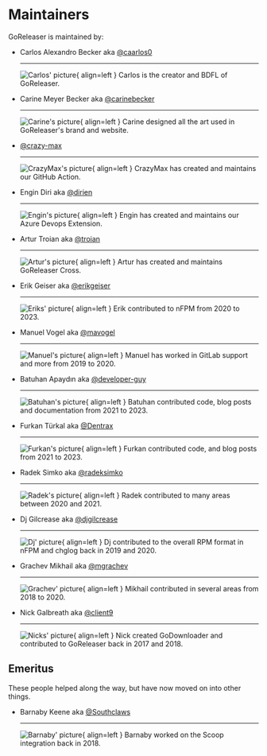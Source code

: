 <!-- prettier-ignore -->
# Maintainers

GoReleaser is maintained by:

<div class="grid cards" markdown>

-   Carlos Alexandro Becker aka [@caarlos0](https://github.com/caarlos0)

    ---

    ![Carlos' picture](https://avatars.githubusercontent.com/u/245435?s=96&v=4){ align=left }
    Carlos is the creator and BDFL of GoReleaser.

-   Carine Meyer Becker aka [@carinebecker](https://github.com/carinebecker)

    ---

    ![Carine's picture](https://avatars.githubusercontent.com/u/22084223?s=96&v=4){ align=left }
    Carine designed all the art used in GoReleaser's brand and website.

-   [@crazy-max](https://github.com/crazy-max)

    ---

    ![CrazyMax's picture](https://avatars.githubusercontent.com/u/1951866?s=96&v=4){ align=left }
    CrazyMax has created and maintains our GitHub Action.


-   Engin Diri aka [@dirien](https://github.com/dirien)

    ---

    ![Engin's picture](https://avatars.githubusercontent.com/u/38325136?s=96&v=4){ align=left }
    Engin has created and maintains our Azure Devops Extension.

-   Artur Troian aka [@troian](https://github.com/troian)

    ---

    ![Artur's picture](https://avatars.githubusercontent.com/u/2477474?s=96&v=4){ align=left }
    Artur has created and maintains GoReleaser Cross.

-   Erik Geiser aka [@erikgeiser](https://github.com/erikgeiser)

    ---

    ![Eriks' picture](https://avatars.githubusercontent.com/u/14264874?s=96&v=4){ align=left }
    Erik contributed to nFPM from 2020 to 2023.


-   Manuel Vogel aka [@mavogel](https://github.com/mavogel)

    ---

    ![Manuel's picture](https://avatars.githubusercontent.com/u/8409778?s=96&v=4){ align=left }
    Manuel has worked in GitLab support and more from 2019 to 2020.

-   Batuhan Apaydın aka [@developer-guy](https://github.com/developer-guy)

    ---

    ![Batuhan's picture](https://avatars.githubusercontent.com/u/16693043?s=96&v=4){ align=left }
    Batuhan contributed code, blog posts and documentation from 2021 to 2023.

-   Furkan Türkal aka [@Dentrax](https://github.com/Dentrax)

    ---

    ![Furkan's picture](https://avatars.githubusercontent.com/u/16493751?s=96&v=4){ align=left }
    Furkan contributed code, and blog posts from 2021 to 2023.

-   Radek Simko aka [@radeksimko](https://github.com/radeksimko)

    ---

    ![Radek's picture](https://avatars.githubusercontent.com/u/287584?s=96&v=4){ align=left }
    Radek contributed to many areas between 2020 and 2021.

-   Dj Gilcrease aka [@djgilcrease](https://github.com/djgilcrease)

    ---

    ![Dj' picture](https://avatars.githubusercontent.com/u/1778574?s=96&v=4){ align=left }
    Dj contributed to the overall RPM format in nFPM and chglog back in 2019 and
    2020.

-   Grachev Mikhail aka [@mgrachev](https://github.com/mgrachev)

    ---

    ![Grachev' picture](https://avatars.githubusercontent.com/u/700998?s=96&v=4){ align=left }
    Mikhail contributed in several areas from 2018 to 2020.


-   Nick Galbreath aka [@client9](https://github.com/client9)

    ---

    ![Nicks' picture](https://avatars.githubusercontent.com/u/217179?s=96&v=4){ align=left }
    Nick created GoDownloader and contributed to GoReleaser back in 2017 and
    2018.

</div>


## Emeritus

These people helped along the way, but have now moved on into other things.


<div class="grid cards" markdown>

-   Barnaby Keene aka [@Southclaws](https://github.com/Southclaws)

    ---

    ![Barnaby' picture](https://avatars.githubusercontent.com/u/1636971?s=96&v=4){ align=left }
    Barnaby worked on the Scoop integration back in 2018.

</div>
